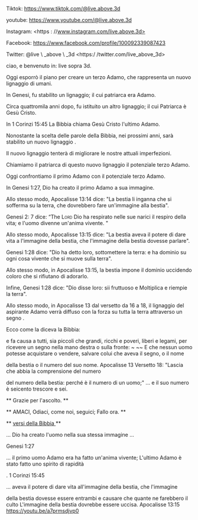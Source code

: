 Tiktok: <https://www.tiktok.com/@live.above.3d>

youtube: <https://www.youtube.com/@live.above.3d>

Instagram: <https : //www.instagram.com/live.above.3d>

Facebook: <https://www.facebook.com/profile/100092339087423>

Twitter: @live \ _above \ _3d <https:/ /twitter.com/live_above_3d>

ciao, e benvenuto in: live sopra 3d.

Oggi esporrò il piano per creare un terzo Adamo, che rappresenta un nuovo lignaggio
di umani.

In Genesi, fu stabilito un lignaggio; il cui patriarca era Adamo.

Circa quattromila anni dopo, fu istituito un altro lignaggio; il cui
Patriarca è Gesù Cristo.

In 1 Corinzi 15:45 La Bibbia chiama Gesù Cristo l'ultimo Adamo.

Nonostante la scelta delle parole della Bibbia, nei prossimi anni, sarà stabilito un nuovo lignaggio
.

Il nuovo lignaggio tenterà di migliorare le nostre attuali imperfezioni.

Chiamiamo il patriarca di questo nuovo lignaggio il potenziale terzo Adamo.

Oggi confrontiamo il primo Adamo con il potenziale terzo Adamo.

In Genesi 1:27, Dio ha creato il primo Adamo a sua immagine.

Allo stesso modo, Apocalisse 13:14 dice: "La bestia li inganna che si sofferma su
la terra, che dovrebbero fare un'immagine alla bestia".

Genesi 2: 7 dice: “The <Span Class =" SmallCaps "> Lord </span> Dio ha respirato
nelle sue narici il respiro della vita; e l'uomo divenne un'anima vivente. "

Allo stesso modo, Apocalisse 13:15 dice: "La bestia aveva il potere di dare vita a
l'immagine della bestia, che l'immagine della bestia dovesse parlare".

Genesi 1:28 dice: "Dio ha detto loro, sottomettere la terra: e ha
dominio su ogni cosa vivente che si muove sulla terra".

Allo stesso modo, in Apocalisse 13:15, la bestia impone il dominio uccidendo
coloro che si rifiutano di adorarlo.

Infine, Genesi 1:28 dice: "Dio disse loro: sii fruttuoso e
Moltiplica e riempie la terra".

Allo stesso modo, in Apocalisse 13 dal versetto da 16 a 18, il lignaggio del
aspirante Adamo verrà diffuso con la forza su tutta la terra attraverso un segno
.

Ecco come la diceva la Bibbia:

e fa causa a tutti, sia piccoli che grandi, ricchi e poveri, liberi e legami,
per ricevere un segno nella mano destra o sulla fronte: ~ ~~ E che nessun uomo potesse acquistare o vendere, salvare colui che aveva il segno, o il nome

della bestia o il numero del suo nome.
Apocalisse 13 Versetto 18: "Lascia che abbia la comprensione del numero

del numero della bestia: perché è il numero di un uomo;"
... e il suo numero è seicento trescore e sei.

** Grazie per l'ascolto. **

** AMACI, Odiaci, come noi, seguici; Fallo ora. **

** <u> versi della Bibbia </u> **

... Dio ha creato l'uomo nella sua stessa immagine ...

Genesi 1:27

... il primo uomo Adamo era ha fatto un'anima vivente; L'ultimo Adamo è stato fatto uno spirito di rapidità

.
1 Corinzi 15:45

... aveva il potere di dare vita all'immagine della bestia, che l'immagine

della bestia dovesse essere entrambi e causare che quante ne farebbero il culto L'immagine della bestia dovrebbe essere uccisa.
Apocalisse 13:15
<https://youtu.be/a7prmsdjvp0>

